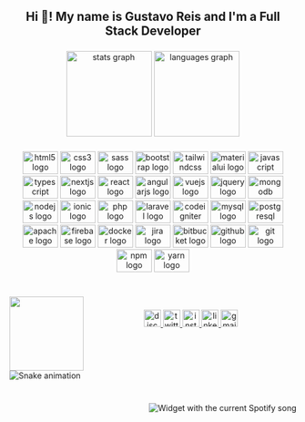 <h2 align="center">Hi 👋! My name is Gustavo Reis and I'm a Full Stack Developer</h2>

###

<div align="center">
  <img src="https://github-readme-stats.vercel.app/api?hide_title=false&hide_rank=false&show_icons=true&include_all_commits=true&count_private=true&disable_animations=false&theme=synthwave&locale=en&hide_border=true&username=Guzzera" height="150" alt="stats graph"  />
  <img src="https://github-readme-stats.vercel.app/api/top-langs?locale=en&hide_title=false&layout=compact&card_width=320&langs_count=5&theme=synthwave&hide_border=true&username=Guzzera" height="150" alt="languages graph"  />
</div>

###

<div align="center">
  <img src="https://cdn.jsdelivr.net/gh/devicons/devicon/icons/html5/html5-original.svg" height="40" width="62" alt="html5 logo"  />
  <img src="https://cdn.jsdelivr.net/gh/devicons/devicon/icons/css3/css3-original.svg" height="40" width="62" alt="css3 logo"  />
  <img src="https://cdn.jsdelivr.net/gh/devicons/devicon/icons/sass/sass-original.svg" height="40" width="62" alt="sass logo"  />
  <img src="https://cdn.jsdelivr.net/gh/devicons/devicon/icons/bootstrap/bootstrap-original.svg" height="40" width="62" alt="bootstrap logo"  />
  <img src="https://cdn.jsdelivr.net/gh/devicons/devicon/icons/tailwindcss/tailwindcss-original-wordmark.svg" height="40" width="62" alt="tailwindcss logo"  />
  <img src="https://cdn.jsdelivr.net/gh/devicons/devicon/icons/materialui/materialui-original.svg" height="40" width="62" alt="materialui logo"  />
  <img src="https://cdn.jsdelivr.net/gh/devicons/devicon/icons/javascript/javascript-original.svg" height="40" width="62" alt="javascript logo"  />
  <img src="https://cdn.jsdelivr.net/gh/devicons/devicon/icons/typescript/typescript-original.svg" height="40" width="62" alt="typescript logo"  />
  <img src="https://cdn.jsdelivr.net/gh/devicons/devicon/icons/nextjs/nextjs-original.svg" height="40" width="62" alt="nextjs logo"  />
  <img src="https://cdn.jsdelivr.net/gh/devicons/devicon/icons/react/react-original.svg" height="40" width="62" alt="react logo"  />
  <img src="https://cdn.jsdelivr.net/gh/devicons/devicon/icons/angularjs/angularjs-original.svg" height="40" width="62" alt="angularjs logo"  />
  <img src="https://cdn.jsdelivr.net/gh/devicons/devicon/icons/vuejs/vuejs-original.svg" height="40" width="62" alt="vuejs logo"  />
  <img src="https://cdn.jsdelivr.net/gh/devicons/devicon/icons/jquery/jquery-original.svg" height="40" width="62" alt="jquery logo"  />
  <img src="https://cdn.jsdelivr.net/gh/devicons/devicon/icons/mongodb/mongodb-original.svg" height="40" width="62" alt="mongodb logo"  />
  <img src="https://cdn.jsdelivr.net/gh/devicons/devicon/icons/nodejs/nodejs-original.svg" height="40" width="62" alt="nodejs logo"  />
  <img src="https://cdn.jsdelivr.net/gh/devicons/devicon/icons/ionic/ionic-original.svg" height="40" width="62" alt="ionic logo"  />
  <img src="https://cdn.jsdelivr.net/gh/devicons/devicon/icons/php/php-original.svg" height="40" width="62" alt="php logo"  />
  <img src="https://cdn.jsdelivr.net/gh/devicons/devicon/icons/laravel/laravel-plain.svg" height="40" width="62" alt="laravel logo"  />
  <img src="https://cdn.jsdelivr.net/gh/devicons/devicon/icons/codeigniter/codeigniter-plain.svg" height="40" width="62" alt="codeigniter logo"  />
  <img src="https://cdn.jsdelivr.net/gh/devicons/devicon/icons/mysql/mysql-original.svg" height="40" width="62" alt="mysql logo"  />
  <img src="https://cdn.jsdelivr.net/gh/devicons/devicon/icons/postgresql/postgresql-original.svg" height="40" width="62" alt="postgresql logo"  />
  <img src="https://cdn.jsdelivr.net/gh/devicons/devicon/icons/apache/apache-original.svg" height="40" width="62" alt="apache logo"  />
  <img src="https://cdn.jsdelivr.net/gh/devicons/devicon/icons/firebase/firebase-plain.svg" height="40" width="62" alt="firebase logo"  />
  <img src="https://cdn.jsdelivr.net/gh/devicons/devicon/icons/docker/docker-original.svg" height="40" width="62" alt="docker logo"  />
  <img src="https://cdn.jsdelivr.net/gh/devicons/devicon/icons/jira/jira-original.svg" height="40" width="62" alt="jira logo"  />
  <img src="https://cdn.jsdelivr.net/gh/devicons/devicon/icons/bitbucket/bitbucket-original.svg" height="40" width="62" alt="bitbucket logo"  />
  <img src="https://cdn.jsdelivr.net/gh/devicons/devicon/icons/github/github-original.svg" height="40" width="62" alt="github logo"  />
  <img src="https://cdn.jsdelivr.net/gh/devicons/devicon/icons/git/git-original.svg" height="40" width="62" alt="git logo"  />
  <img src="https://cdn.jsdelivr.net/gh/devicons/devicon/icons/npm/npm-original-wordmark.svg" height="40" width="62" alt="npm logo"  />
  <img src="https://cdn.jsdelivr.net/gh/devicons/devicon/icons/yarn/yarn-original.svg" height="40" width="62" alt="yarn logo"  />
</div>

###

<br clear="both">

<img align="left" height="130" src="https://c.tenor.com/itjFesV8_RUAAAAi/soulja-boy-pepe.gif"  />

###

<div align="center">
  <a href="Guzzera#5461" target="_blank">
    <img src="https://img.shields.io/static/v1?message=Discord&logo=discord&label=&color=7289DA&logoColor=white&labelColor=&style=for-the-badge" height="30" alt="discord logo"  />
  </a>
  <a href="https://twitter.com/Guzzera_" target="_blank">
    <img src="https://img.shields.io/static/v1?message=Twitter&logo=twitter&label=&color=1DA1F2&logoColor=white&labelColor=&style=for-the-badge" height="30" alt="twitter logo"  />
  </a>
  <a href="https://www.instagram.com/guzzera_/" target="_blank">
    <img src="https://img.shields.io/static/v1?message=Instagram&logo=instagram&label=&color=E4405F&logoColor=white&labelColor=&style=for-the-badge" height="30" alt="instagram logo"  />
  </a>
  <a href="https://www.linkedin.com/in/gusreis/" target="_blank">
    <img src="https://img.shields.io/static/v1?message=LinkedIn&logo=linkedin&label=&color=0077B5&logoColor=white&labelColor=&style=for-the-badge" height="30" alt="linkedin logo"  />
  </a>
  <a href="guzzeradeveloper@gmail.com" target="_blank">
    <img src="https://img.shields.io/static/v1?message=Gmail&logo=gmail&label=&color=D14836&logoColor=white&labelColor=&style=for-the-badge" height="30" alt="gmail logo"  />
  </a>
</div>

###

<br clear="both">

<img href="https://raw.githubusercontent.com/Guzzera/Guzzera/blob/output/snake.svg" alt="Snake animation" />

###

<br clear="both">

<div align="right" width="10">
  <img src="https://spotify-github-profile.vercel.app/api/view?uid=92l7cazjc27lu8clw3lfrn9em&redirect=true?theme=dark&spin=true&scan=true&rainbow=true" alt="Widget with the current Spotify song"  />
</div>

###
